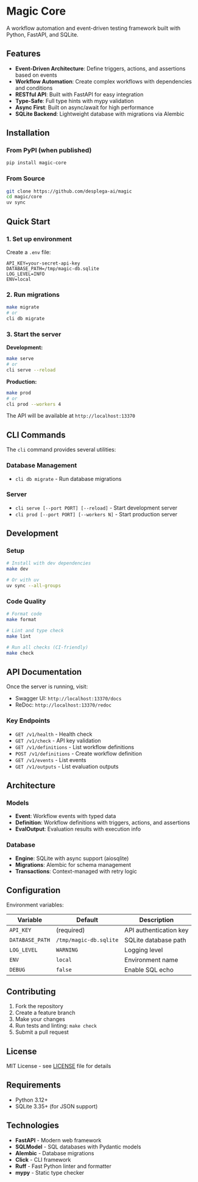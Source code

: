 # Magic Core

A workflow automation and event-driven testing framework built with Python, FastAPI, and SQLite.

## Features

- **Event-Driven Architecture**: Define triggers, actions, and assertions based on events
- **Workflow Automation**: Create complex workflows with dependencies and conditions
- **RESTful API**: Built with FastAPI for easy integration
- **Type-Safe**: Full type hints with mypy validation
- **Async First**: Built on async/await for high performance
- **SQLite Backend**: Lightweight database with migrations via Alembic

## Installation

### From PyPI (when published)

```bash
pip install magic-core
```

### From Source

```bash
git clone https://github.com/desplega-ai/magic
cd magic/core
uv sync
```

## Quick Start

### 1. Set up environment

Create a `.env` file:

```env
API_KEY=your-secret-api-key
DATABASE_PATH=/tmp/magic-db.sqlite
LOG_LEVEL=INFO
ENV=local
```

### 2. Run migrations

```bash
make migrate
# or
cli db migrate
```

### 3. Start the server

**Development:**
```bash
make serve
# or
cli serve --reload
```

**Production:**
```bash
make prod
# or
cli prod --workers 4
```

The API will be available at `http://localhost:13370`

## CLI Commands

The `cli` command provides several utilities:

### Database Management
- `cli db migrate` - Run database migrations

### Server
- `cli serve [--port PORT] [--reload]` - Start development server
- `cli prod [--port PORT] [--workers N]` - Start production server

## Development

### Setup

```bash
# Install with dev dependencies
make dev

# Or with uv
uv sync --all-groups
```

### Code Quality

```bash
# Format code
make format

# Lint and type check
make lint

# Run all checks (CI-friendly)
make check
```

## API Documentation

Once the server is running, visit:
- Swagger UI: `http://localhost:13370/docs`
- ReDoc: `http://localhost:13370/redoc`

### Key Endpoints

- `GET /v1/health` - Health check
- `GET /v1/check` - API key validation
- `GET /v1/definitions` - List workflow definitions
- `POST /v1/definitions` - Create workflow definition
- `GET /v1/events` - List events
- `GET /v1/outputs` - List evaluation outputs

## Architecture

### Models

- **Event**: Workflow events with typed data
- **Definition**: Workflow definitions with triggers, actions, and assertions
- **EvalOutput**: Evaluation results with execution info

### Database

- **Engine**: SQLite with async support (aiosqlite)
- **Migrations**: Alembic for schema management
- **Transactions**: Context-managed with retry logic

## Configuration

Environment variables:

| Variable | Default | Description |
|----------|---------|-------------|
| `API_KEY` | (required) | API authentication key |
| `DATABASE_PATH` | `/tmp/magic-db.sqlite` | SQLite database path |
| `LOG_LEVEL` | `WARNING` | Logging level |
| `ENV` | `local` | Environment name |
| `DEBUG` | `false` | Enable SQL echo |

## Contributing

1. Fork the repository
2. Create a feature branch
3. Make your changes
4. Run tests and linting: `make check`
5. Submit a pull request

## License

MIT License - see [LICENSE](LICENSE) file for details

## Requirements

- Python 3.12+
- SQLite 3.35+ (for JSON support)

## Technologies

- **FastAPI** - Modern web framework
- **SQLModel** - SQL databases with Pydantic models
- **Alembic** - Database migrations
- **Click** - CLI framework
- **Ruff** - Fast Python linter and formatter
- **mypy** - Static type checker
